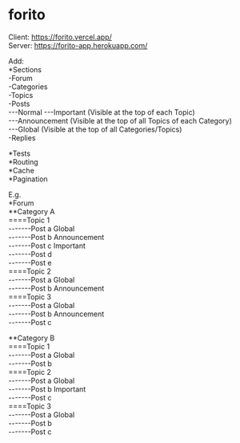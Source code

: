 # forito  
  
Client: https://forito.vercel.app/  
Server: https://forito-app.herokuapp.com/  
  
Add:  
*Sections  
-Forum  
-Categories  
-Topics  
-Posts  
---Normal
---Important (Visible at the top of each Topic)  
---Announcement (Visible at the top of all Topics of each Category)  
---Global (Visible at the top of all Categories/Topics)  
-Replies  
  
*Tests  
*Routing  
*Cache  
*Pagination  
  
E.g.  
*Forum  
**Category A  
====Topic 1  
-------Post a Global  
-------Post b Announcement  
-------Post c Important  
-------Post d  
-------Post e  
====Topic 2  
-------Post a Global  
-------Post b Announcement  
====Topic 3  
-------Post a Global  
-------Post b Announcement  
-------Post c  
  
**Category B  
====Topic 1  
-------Post a Global  
-------Post b  
====Topic 2  
-------Post a Global  
-------Post b Important  
-------Post c  
====Topic 3  
-------Post a Global  
-------Post b  
-------Post c  
